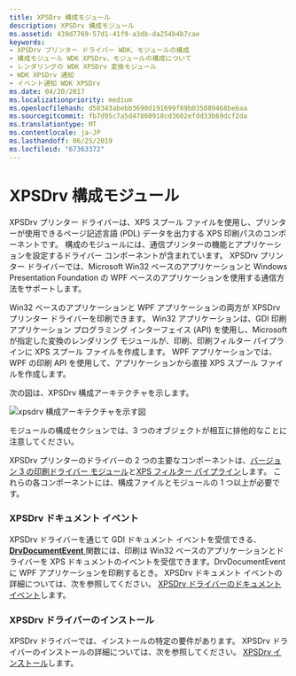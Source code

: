 ```yaml
---
title: XPSDrv 構成モジュール
description: XPSDrv 構成モジュール
ms.assetid: 439d7769-57d1-41f9-a3db-da254b4b7cae
keywords:
- XPSDrv プリンター ドライバー WDK、モジュールの構成
- 構成モジュール WDK XPSDrv、モジュールの構成について
- レンダリングの WDK XPSDrv 変換モジュール
- WDK XPSDrv 通知
- イベント通知 WDK XPSDrv
ms.date: 04/20/2017
ms.localizationpriority: medium
ms.openlocfilehash: d50343abebb3690d191699f89b035089468be6aa
ms.sourcegitcommit: fb7d95c7a5d47860918cd3602efdd33b69dcf2da
ms.translationtype: MT
ms.contentlocale: ja-JP
ms.lasthandoff: 06/25/2019
ms.locfileid: "67363372"
---
```

# <a name="xpsdrv-configuration-module"></a>XPSDrv 構成モジュール


XPSDrv プリンター ドライバーは、XPS スプール ファイルを使用し、プリンターが使用できるページ記述言語 (PDL) データを出力する XPS 印刷パスのコンポーネントです。 構成のモジュールには、通信プリンターの機能とアプリケーションを設定するドライバー コンポーネントが含まれています。 XPSDrv プリンター ドライバーでは、Microsoft Win32 ベースのアプリケーションと Windows Presentation Foundation の WPF ベースのアプリケーションを使用する通信方法をサポートします。

Win32 ベースのアプリケーションと WPF アプリケーションの両方が XPSDrv プリンター ドライバーを印刷できます。 Win32 アプリケーションは、GDI 印刷アプリケーション プログラミング インターフェイス (API) を使用し、Microsoft が指定した変換のレンダリング モジュールが、印刷、印刷フィルター パイプラインに XPS スプール ファイルを作成します。 WPF アプリケーションでは、WPF の印刷 API を使用して、アプリケーションから直接 XPS スプール ファイルを作成します。

次の図は、XPSDrv 構成アーキテクチャを示します。

![xpsdrv 構成アーキテクチャを示す図](images/xpsconfig.png)

モジュールの構成セクションでは、3 つのオブジェクトが相互に排他的なことに注意してください。

XPSDrv プリンターのドライバーの 2 つの主要なコンポーネントは、[バージョン 3 の印刷ドライバー モジュール](version-3-xpsdrv-print-driver-components.md)と[XPS フィルター パイプライン](filter-pipeline-configuration-file.md)します。 これらの各コンポーネントには、構成ファイルとモジュールの 1 つ以上が必要です。

### <a name="xpsdrv-document-events"></a>XPSDrv ドキュメント イベント

XPSDrv ドライバーを通じて GDI ドキュメント イベントを受信できる、 [ **DrvDocumentEvent** ](https://docs.microsoft.com/windows-hardware/drivers/ddi/content/winddiui/nf-winddiui-drvdocumentevent)関数には、印刷は Win32 ベースのアプリケーションとドライバーを XPS ドキュメントのイベントを受信できます。DrvDocumentEvent に WPF アプリケーションを印刷するとき。 XPSDrv ドキュメント イベントの詳細については、次を参照してください。 [XPSDrv ドライバーのドキュメント イベント](xps-driver-document-events.md)します。

### <a name="xpsdrv-driver-installation"></a>XPSDrv ドライバーのインストール

XPSDrv ドライバーでは、インストールの特定の要件があります。 XPSDrv ドライバーのインストールの詳細については、次を参照してください。 [XPSDrv インストール](xpsdrv-installation.md)します。

 

 




